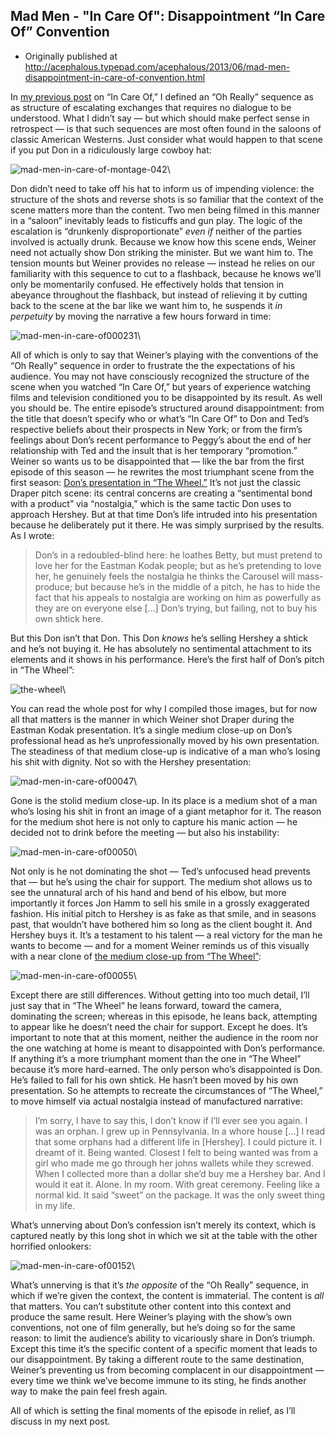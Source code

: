 ## Mad Men - "In Care Of": Disappointment “In Care Of” Convention

 * Originally published at http://acephalous.typepad.com/acephalous/2013/06/mad-men-disappointment-in-care-of-convention.html

In [my previous post](http://www.lawyersgunsmoneyblog.com/2013/06/mad-men-in-care-of-what-oh-really) on “In Care Of,” I defined an “Oh Really” sequence as as structure of escalating exchanges that requires no dialogue to be understood. What I didn’t say — but which should make perfect sense in retrospect — is that such sequences are most often found in the saloons of classic American Westerns. Just consider what would happen to that scene if you put Don in a ridiculously large cowboy hat:

![mad-men-in-care-of-montage-042](images/tv/mad-men-in-care-of-2/mad-men-in-care-of-montage-042.jpg)\ 

Don didn’t need to take off his hat to inform us of impending violence: the structure of the shots and reverse shots is so familiar that the context of the scene matters more than the content. Two men being filmed in this manner in a “saloon” inevitably leads to fisticuffs and gun play. The logic of the escalation is “drunkenly disproportionate” *even if* neither of the parties involved is actually drunk. Because we know how this scene ends, Weiner need not actually show Don striking the minister. But we want him to. The tension mounts but Weiner provides no release — instead he relies on our familiarity with this sequence to cut to a flashback, because he knows we’ll only be momentarily confused. He effectively holds that tension in abeyance throughout the flashback, but instead of relieving it by cutting back to the scene at the bar like we want him to, he suspends it *in perpetuity* by moving the narrative a few hours forward in time:

![mad-men-in-care-of000231](images/tv/mad-men-in-care-of-2/mad-men-in-care-of000231.png)\ 

All of which is only to say that Weiner’s playing with the conventions of the “Oh Really” sequence in order to frustrate the the expectations of his audience. You may not have consciously recognized the structure of the scene when you watched “In Care Of,” but years of experience watching films and television conditioned you to be disappointed by its result. As well you should be. The entire episode’s structured around disappointment: from the title that doesn’t specify who or what’s “In Care Of” to Don and Ted’s respective beliefs about their prospects in New York; or from the firm’s feelings about Don’s recent performance to Peggy’s about the end of her relationship with Ted and the insult that is her temporary “promotion.” Weiner so wants us to be disappointed that — like the bar from the first episode of this season — he rewrites the most triumphant scene from the first season: [Don’s presentation in “The Wheel.”](http://acephalous.typepad.com/acephalous/2012/06/mad-men-the-wheel.html) It’s not just the classic Draper pitch scene: its central concerns are creating a “sentimental bond with a product” via “nostalgia,” which is the same tactic Don uses to approach Hershey. But at that time Don’s life intruded into his presentation because he deliberately put it there. He was simply surprised by the results. As I wrote:

> Don’s in a redoubled-blind here: he loathes Betty, but must pretend to love her for the Eastman Kodak people; but as he’s pretending to love her, he genuinely feels the nostalgia he thinks the Carousel will mass-produce; but because he’s in the middle of a pitch, he has to hide the fact that his appeals to nostalgia are working on him as powerfully as they are on everyone else [...] Don’s trying, but failing, not to buy his own shtick here.

But this Don isn’t that Don. This Don *knows* he’s selling Hershey a shtick and he’s not buying it. He has absolutely no sentimental attachment to its elements and it shows in his performance. Here’s the first half of Don’s pitch in “The Wheel”:

![the-wheel](images/tv/mad-men-in-care-of-2/the-wheel.jpg)\ 

You can read the whole post for why I compiled those images, but for now all that matters is the manner in which Weiner shot Draper during the Eastman Kodak presentation. It’s a single medium close-up on Don’s professional head as he’s unprofessionally moved by his own presentation. The steadiness of that medium close-up is indicative of a man who’s losing his shit with dignity. Not so with the Hershey presentation:

![mad-men-in-care-of00047](images/tv/mad-men-in-care-of-2/mad-men-in-care-of00047.png)\ 

Gone is the stolid medium close-up. In its place is a medium shot of a man who’s losing his shit in front an image of a giant metaphor for it. The reason for the medium shot here is not only to capture his manic action — he decided not to drink before the meeting — but also his instability:

![mad-men-in-care-of00050](images/tv/mad-men-in-care-of-2/mad-men-in-care-of00050.png)\ 

Not only is he not dominating the shot — Ted’s unfocused head prevents that — but he’s using the chair for support. The medium shot allows us to see the unnatural arch of his hand and bend of his elbow, but more importantly it forces Jon Hamm to sell his smile in a grossly exaggerated fashion. His initial pitch to Hershey is as fake as that smile, and in seasons past, that wouldn’t have bothered him so long as the client bought it. And Hershey buys it. It’s a testament to his talent — a real victory for the man he wants to become — and for a moment Weiner reminds us of this visually with a near clone of [the medium close-up from “The Wheel”](http://acephalous.typepad.com/.a/6a00d8341c2df453ef017615b9ddc4970c-500wi):

![mad-men-in-care-of00055](images/tv/mad-men-in-care-of-2/mad-men-in-care-of00055.png)\ 

Except there are still differences. Without getting into too much detail, I’ll just say that in “The Wheel” he leans forward, toward the camera, dominating the screen; whereas in this episode, he leans back, attempting to appear like he doesn’t need the chair for support. Except he does. It’s important to note that at this moment, neither the audience in the room nor the one watching at home is meant to disappointed with Don’s performance. If anything it’s a more triumphant moment than the one in “The Wheel” because it’s more hard-earned. The only person who’s disappointed is Don. He’s failed to fall for his own shtick. He hasn’t been moved by his own presentation. So he attempts to recreate the circumstances of “The Wheel,” to move himself via actual nostalgia instead of manufactured narrative:

> I’m sorry, I have to say this, I don’t know if I’ll ever see you again. I was an orphan. I grew up in Pennsylvania. In a whore house [...] I  read that some orphans had a different life in [Hershey]. I could picture it. I dreamt of it. Being wanted. Closest I felt to being wanted was from a girl who made me go through her johns wallets while they screwed. When I collected more than a dollar she’d buy me a
Hershey bar. And I would it eat it. Alone. In my room. With great ceremony. Feeling like a normal kid. It said “sweet” on the package. It was the only sweet thing in my life.

What’s unnerving about Don’s confession isn’t merely its context, which is captured neatly by this long shot in which we sit at the table with the other horrified onlookers:

![mad-men-in-care-of00152](images/tv/mad-men-in-care-of-2/mad-men-in-care-of00152.png)\ 

What’s unnerving is that it’s *the opposite* of the “Oh Really” sequence, in which if we’re given the context, the content is immaterial. The content is *all* that matters. You can’t substitute other content into this context and produce the same result. Here Weiner’s playing with the show’s own conventions, not one of film generally, but he’s doing so for the same reason: to limit the audience’s ability to vicariously share in Don’s triumph. Except this time it’s the specific content of a specific moment that leads to our disappointment. By taking a different route to the same destination, Weiner’s preventing us from becoming complacent in our disappointment — every time we think we’ve become immune to its sting, he finds another way to make the pain feel fresh again.

All of which is setting the final moments of the episode in relief, as I’ll discuss in my next post.
